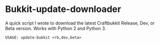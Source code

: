 Bukkit-update-downloader
========================

A quick script I wrote to download the latest Craftbukkit Release, Dev, or Beta version. Works with Python 2 and Python 3.

<code>USAGE: update-bukkit <rb,dev,beta></code>
